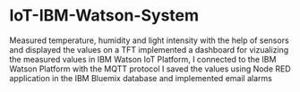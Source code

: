 # IoT-IBM-Watson-System

Measured temperature, humidity and light intensity with the help of sensors and displayed the values on a TFT
implemented a dashboard for vizualizing the measured values in IBM Watson IoT Platform, I connected to the IBM Watson
Platform with the MQTT protocol
I saved the values using Node RED application in the IBM Bluemix database and implemented email alarms
